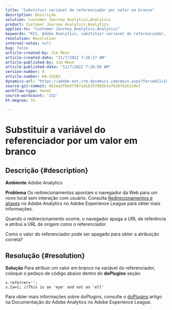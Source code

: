 ```yaml
---
title: "Substituir variável do referenciador por valor em branco"
description: Descrição
solution: Customer Journey Analytics,Analytics
product: Customer Journey Analytics,Analytics
applies-to: "Customer Journey Analytics,Analytics"
keywords: "KCS, Adobe Analytics, substituir variável do referenciador, valor em branco"
resolution: Resolution
internal-notes: null
bug: false
article-created-by: Jim Menn
article-created-date: "11/7/2022 7:26:27 AM"
article-published-by: Jim Menn
article-published-date: "11/7/2022 7:26:50 AM"
version-number: 4
article-number: KA-15583
dynamics-url: "https://adobe-ent.crm.dynamics.com/main.aspx?forceUCI=1&pagetype=entityrecord&etn=knowledgearticle&id=8db8177d-6d5e-ed11-9561-6045bd0065f9"
source-git-commit: 0b1ea3f0e5f587ad16337902b3a7b107d16129e7
workflow-type: tm+mt
source-wordcount: '152'
ht-degree: 1%

---
```


# Substituir a variável do referenciador por um valor em branco

## Descrição {#description}


<b>Ambiente</b>
Adobe Analytics

<b>Problema</b>
Os redirecionamentos apontam o navegador da Web para um novo local sem interação com usuário. Consulta [Redirecionamentos e aliases](https://docs.adobe.com/content/help/en/analytics/technotes/redirects.html) no Adobe Analytics no Adobe Experience League para obter mais informações.

Quando o redirecionamento ocorre, o navegador apaga a URL de referência e atribui a URL de origem como o referenciador.

Como o valor do referenciador pode ser apagado para obter a atribuição correta?


## Resolução {#resolution}


<b>Solução</b>
Para atribuir um valor em branco na variável do referenciador, coloque o pedaço de código abaixo dentro do <b>doPlugins</b> seção:


```
s.referrer='';
s.Ia=1; //This is an 'eye' and not an 'ell'
```


Para obter mais informações sobre doPlugins, consulte o [doPlugins](https://docs.adobe.com/content/help/en/analytics/implementation/vars/functions/doplugins.html "Clique para seguir o link: https://docs.adobe.com/content/help/en/analytics/implementation/vars/functions/doplugins.html") artigo na Documentação do Adobe Analytics no Adobe Experience League.


